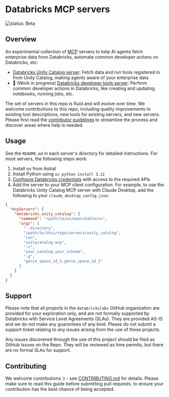 # Databricks MCP servers
![status: Beta](https://img.shields.io/badge/status-Beta-yellow?style=flat-square&logo=databricks)

## Overview
An experimental collection of [MCP](https://modelcontextprotocol.io/introduction) servers to help AI agents fetch enterprise data from Databricks, automate common developer actions on Databricks, etc:

* [Databricks Unity Catalog server](./servers/unity_catalog/README.md): Fetch data and run tools registered in from Unity Catalog, making agents aware of your enterprise data
* 🚧 (Work in progress) [Databricks developer tools server](./servers/developer_tools/README.md): Perform common developer actions in Databricks, like creating and updating notebooks, running jobs, etc.

The set of servers in this repo is fluid and will evolve over time. We welcome contributions to this repo, including quality improvements to existing
tool descriptions, new tools for existing servers, and new servers. Please first
read the [contributor guidelines](CONTRIBUTING.md) to streamline the process and discover areas where help is needed.

## Usage
See the `README.md` in each server's directory for detailed instructions.
For most servers, the following steps work: 

1. Install uv from Astral
1. Install Python using `uv python install 3.12`
1. [Configure Databricks credentials](https://docs.databricks.com/aws/en/dev-tools/cli/authentication) with access to the required APIs
1. Add the server to your MCP client configuration. For example, to use the Databricks Unity Catalog MCP server with Claude Desktop, add the following to your `claude_desktop_config.json`:

```json
{
  "mcpServers": {
    "databricks_unity_catalog": {
      "command": "/path/to/uv/executable/uv",
      "args": [
        "--directory",
        "/path/to/this/repo/servers/unity_catalog",
        "run",
        "unitycatalog-mcp",
        "-s",
        "your_catalog.your_schema",
        "-g",
        "genie_space_id_1,genie_space_id_2"
      ]
    }
  }
}
```

## Support
Please note that all projects in the `databrickslabs` GitHub organization are provided for your exploration only, and are not formally supported by Databricks with Service Level Agreements (SLAs).  They are provided AS-IS and we do not make any guarantees of any kind.  Please do not submit a support ticket relating to any issues arising from the use of these projects.

Any issues discovered through the use of this project should be filed as GitHub Issues on the Repo.  They will be reviewed as time permits, but there are no formal SLAs for support.

## Contributing

We welcome contributions :) - see [CONTRIBUTING.md](./CONTRIBUTING.md) for details. Please make sure to read this guide before 
submitting pull requests, to ensure your contribution has the best chance of being accepted.
